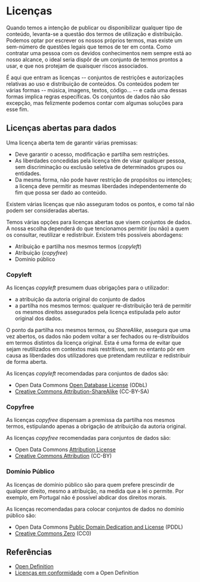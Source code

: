 # Licenças

Quando temos a intenção de publicar ou disponibilizar qualquer tipo de conteúdo, levanta-se a questão dos termos de utilização e distribuição. Podemos optar por escrever os nossos próprios termos, mas existe um sem-número de questões legais que temos de ter em conta. Como contratar uma pessoa com os devidos conhecimentos nem sempre está ao nosso alcance, o ideal seria dispôr de um conjunto de termos prontos a usar, e que nos protejam de quaisquer riscos associados.

É aqui que entram as licenças -- conjuntos de restrições e autorizações relativas ao uso e distribuição de conteúdos. Os conteúdos podem ter várias formas -- música, imagens, textos, código... -- e cada uma dessas formas implica regras específicas. Os conjuntos de dados não são excepção, mas felizmente podemos contar com algumas soluções para esse fim.

## Licenças abertas para dados

Uma licença aberta tem de garantir várias premissas:
* Deve garantir o acesso, modificação e partilha sem restrições.
* As liberdades concedidas pela licença têm de visar qualquer pessoa, sem discriminação ou exclusão seletiva de determinados grupos ou entidades.
* Da mesma forma, não pode haver restrição de propósitos ou intenções; a licença deve permitir as mesmas liberdades independentemente do fim que possa ser dado ao conteúdo.

Existem várias licenças que não asseguram todos os pontos, e como tal não podem ser consideradas abertas.

Temos várias opções para licenças abertas que visem conjuntos de dados. A nossa escolha dependerá do que tencionamos permitir (ou não) a quem os consultar, reutilizar e redistribuir. Existem três possíveis abordagens:

* Atribuição e partilha nos mesmos termos (_copyleft_)
* Atribuição (_copyfree_)
* Domínio público

### Copyleft

As licenças _copyleft_ presumem duas obrigações para o utilizador: 

* a atribuição da autoria original do conjunto de dados
* a partilha nos mesmos termos: qualquer re-distribuição terá de permitir os mesmos direitos assegurados pela licença estipulada pelo autor original dos dados.

O ponto da partilha nos mesmos termos, ou _ShareAlike_, assegura que uma vez abertos, os dados não podem voltar a ser fechados ou re-distribuídos em termos distintos da licença original. Esta é uma forma de evitar que sejam reutilizados em contextos mais restritivos, sem no entanto pôr em causa as liberdades dos utilizadores que pretendam reutilizar e redistribuir de forma aberta.

As licenças _copyleft_ recomendadas para conjuntos de dados são:

* Open Data Commons [Open Database License](https://opendatacommons.org/licenses/odbl/summary/) (ODbL)
* [Creative Commons Attribution-ShareAlike](https://creativecommons.org/licenses/by-sa/4.0/) (CC-BY-SA)

### Copyfree

As licenças _copyfree_ dispensam a premissa da partilha nos mesmos termos, estipulando apenas a obrigação de atribuição da autoria original.

As licenças _copyfree_ recomendadas para conjuntos de dados são:

* Open Data Commons [Attribution License](https://opendatacommons.org/licenses/by/summary/)
* [Creative Commons Attribution](https://creativecommons.org/licenses/by/4.0/) (CC-BY)

### Domínio Público

As licenças de domínio público são para quem prefere prescindir de qualquer direito, mesmo a atribuição, na medida que a lei o permite. Por exemplo, em Portugal não é possível abdicar dos direitos morais.

As licenças recomendadas para colocar conjuntos de dados no domínio público são:

* Open Data Commons [Public Domain Dedication and License](https://opendatacommons.org/licenses/pddl/summary/) (PDDL)
* [Creative Commons Zero](https://creativecommons.org/publicdomain/zero/1.0/) (CC0)


## Referências

* [Open Definition](http://opendefinition.org/)
* [Licenças em conformidade](http://opendefinition.org/licenses/) com a Open Definition
